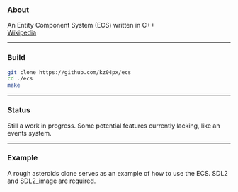 ### About
An Entity Component System (ECS) written in C++<br/>
[Wikipedia](https://en.wikipedia.org/wiki/Entity%E2%80%93component%E2%80%93system)

---
### Build
```bash
git clone https://github.com/kz04px/ecs
cd ./ecs
make
```

---
### Status
Still a work in progress. Some potential features currently lacking, like an events system.

---
### Example
A rough asteroids clone serves as an example of how to use the ECS. SDL2 and SDL2_image are required.

